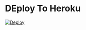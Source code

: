 # DEploy To Heroku
[![Deploy](https://www.herokucdn.com/deploy/button.svg)](https://heroku.com/deploy?template=https://github.com/Abolanosup/vlcu)
